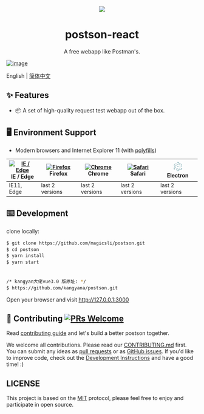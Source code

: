<p align="center">
  <a href="https://github.com/magicsli/postson">
    <img width="200" src="https://github.com/magicsli/postson/src/assets/img/enjoy.jpg">
  </a>
</p>

<h1 align="center">postson-react</h1>

<div align="center">

A free webapp like Postman's.

</div>

[![image](https://github.com/magicsli/postson/src/assets/img/love.jpg)](https://github.com/magicsli/postson)

English | [简体中文](./README-zh_CN.md)

## ✨ Features

- 📦 A set of high-quality request test webapp out of the box.

## 🖥 Environment Support

- Modern browsers and Internet Explorer 11 (with [polyfills](https://stackoverflow.com/questions/57020976/polyfills-in-2019-for-ie11))

| [<img src="https://raw.githubusercontent.com/alrra/browser-logos/master/src/edge/edge_48x48.png" alt="IE / Edge" width="24px" height="24px" />](http://godban.github.io/browsers-support-badges/)<br>IE / Edge | [<img src="https://raw.githubusercontent.com/alrra/browser-logos/master/src/firefox/firefox_48x48.png" alt="Firefox" width="24px" height="24px" />](http://godban.github.io/browsers-support-badges/)<br>Firefox | [<img src="https://raw.githubusercontent.com/alrra/browser-logos/master/src/chrome/chrome_48x48.png" alt="Chrome" width="24px" height="24px" />](http://godban.github.io/browsers-support-badges/)<br>Chrome | [<img src="https://raw.githubusercontent.com/alrra/browser-logos/master/src/safari/safari_48x48.png" alt="Safari" width="24px" height="24px" />](http://godban.github.io/browsers-support-badges/)<br>Safari | [<img src="https://raw.githubusercontent.com/alrra/browser-logos/master/src/electron/electron_48x48.png" alt="Electron" width="24px" height="24px" />](http://godban.github.io/browsers-support-badges/)<br>Electron |
| -------------------------------------------------------------------------------------------------------------------------------------------------------------------------------------------------------------- | ---------------------------------------------------------------------------------------------------------------------------------------------------------------------------------------------------------------- | ------------------------------------------------------------------------------------------------------------------------------------------------------------------------------------------------------------ | ------------------------------------------------------------------------------------------------------------------------------------------------------------------------------------------------------------ | -------------------------------------------------------------------------------------------------------------------------------------------------------------------------------------------------------------------- |
| IE11, Edge                                                                                                                                                                                                     | last 2 versions                                                                                                                                                                                                  | last 2 versions                                                                                                                                                                                              | last 2 versions                                                                                                                                                                                              | last 2 versions                                                                                                                                                                                                      |

## ⌨️ Development

clone locally:

```bash
$ git clone https://github.com/magicsli/postson.git
$ cd postson
$ yarn install
$ yarn start


/* kangyan大佬vue3.0 版原址: */
$ https://github.com/kangyana/postson.git
```

Open your browser and visit http://127.0.0.1:3000

## 🤝 Contributing [![PRs Welcome](https://img.shields.io/badge/PRs-welcome-brightgreen.svg?style=flat-square)](http://makeapullrequest.com)

Read [contributing guide](./CONTRIBUTING.md) and let's build a better postson together.

We welcome all contributions. Please read our [CONTRIBUTING.md](./CONTRIBUTING.md) first. You can submit any ideas as [pull requests](https://github.com/kangyana/postson/pulls) or as [GitHub issues](https://github.com/kangyana/postson/issues). If you'd like to improve code, check out the [Development Instructions](https://github.com/kangyana/postson/wiki/Development) and have a good time! :)

## LICENSE

This project is based on the [MIT](https://en.wikipedia.org/wiki/MIT_License) protocol, please feel free to enjoy and participate in open source.
